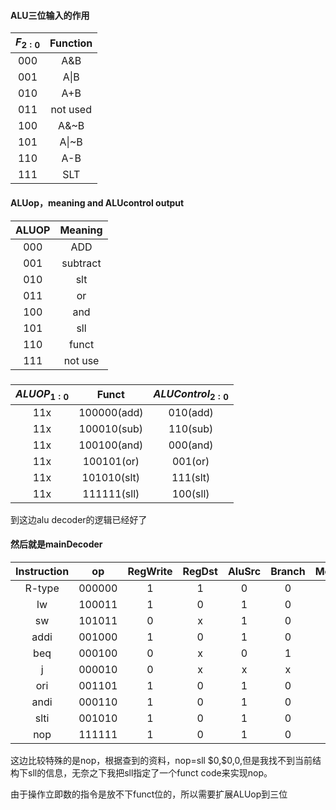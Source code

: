 #### ALU三位输入的作用

| $F_{2:0}$ | Function |
| :-------: | :------: |
|    000    |   A&B    |
|    001    |   A\|B   |
|    010    |   A+B    |
|    011    | not used |
|    100    |   A&~B   |
|    101    |  A\|~B   |
|    110    |   A-B    |
|    111    |   SLT    |

#### ALUop，meaning and ALUcontrol output

| ALUOP | Meaning  |
| :---: | :------: |
|  000  |   ADD    |
|  001  | subtract |
|  010  |   slt    |
|  011  |    or    |
|  100  |   and    |
|  101  |   sll    |
|  110  |  funct   |
|  111  | not use  |

###  

| $ALUOP_{1:0}$ |    Funct    | $ALUControl_{2:0}$ |
| :-----------: | :---------: | :----------------: |
|      11x      | 100000(add) |      010(add)      |
|      11x      | 100010(sub) |      110(sub)      |
|      11x      | 100100(and) |      000(and)      |
|      11x      | 100101(or)  |      001(or)       |
|      11x      | 101010(slt) |      111(slt)      |
|      11x      | 111111(sll) |      100(sll)      |

到这边alu decoder的逻辑已经好了

#### 然后就是mainDecoder

| Instruction |   op   | RegWrite | RegDst | AluSrc | Branch | MenWrite | MenToReg | ALUOp | Jump |
| :---------: | :----: | :------: | :----: | :----: | :----: | :------: | :------: | ----- | ---- |
|   R-type    | 000000 |    1     |   1    |   0    |   0    |    0     |    0     | 110   | 0    |
|     lw      | 100011 |    1     |   0    |   1    |   0    |    0     |    1     | 000   | 0    |
|     sw      | 101011 |    0     |   x    |   1    |   0    |    1     |    x     | 000   | 0    |
|    addi     | 001000 |    1     |   0    |   1    |   0    |    0     |    0     | 000   | 0    |
|     beq     | 000100 |    0     |   x    |   0    |   1    |    0     |    x     | 001   | 0    |
|      j      | 000010 |    0     |   x    |   x    |   x    |    0     |    x     | xxx   | 1    |
|     ori     | 001101 |    1     |   0    |   1    |   0    |    0     |    0     | 011   | 0    |
|    andi     | 000110 |    1     |   0    |   1    |   0    |    0     |    0     | 100   | 0    |
|    slti     | 001010 |    1     |   0    |   1    |   0    |    0     |    0     | 010   | 0    |
|     nop     | 111111 |    1     |   0    |   1    |   0    |    0     |    0     | 101   | 0    |

这边比较特殊的是nop，根据查到的资料，nop=sll \$0,\$0,0,但是我找不到当前结构下sll的信息，无奈之下我把sll指定了一个funct code来实现nop。

由于操作立即数的指令是放不下funct位的，所以需要扩展ALUop到三位